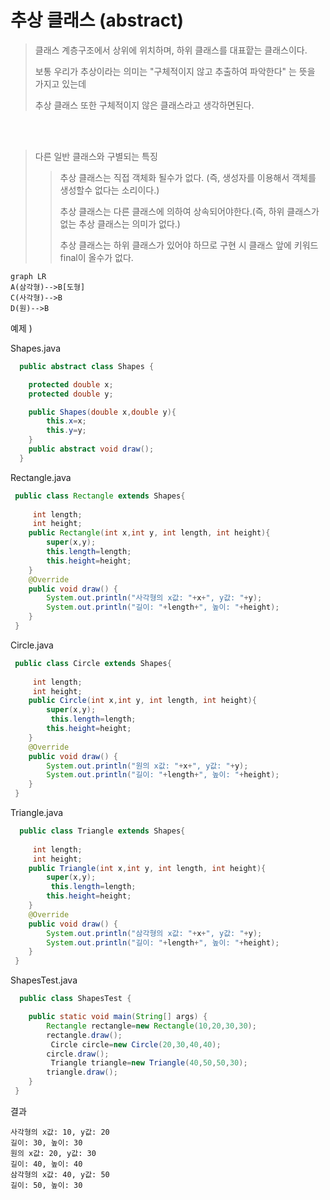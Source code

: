 # 추상 클래스  (abstract)

> 클래스 계층구조에서 상위에 위치하며, 하위 클래스를 대표핱는 클래스이다.
> 
> 보통 우리가 추상이라는 의미는 "구체적이지 않고 추출하여 파악한다" 는 뜻을 가지고 있는데 
> 
> 추상 클래스 또한 구체적이지 않은 클래스라고 생각하면된다. 

<br>
<br>

> 다른 일반 클래스와 구별되는 특징 
> 
> > 추상 클래스는 직접 객체화 될수가 없다. (즉, 생성자를 이용해서 객체를 생성할수 없다는 소리이다.)
> > 
> > 추상 클래스는 다른 클래스에 의하여 상속되어야한다.(즉, 하위 클래스가 없는 추상 클래스는 의미가 없다.)
> > 
> > 추상 클래스는 하위 클래스가 있어야 하므로 구현 시 클래스 앞에 키워드 final이 올수가 없다.


```mermaid
graph LR
A(삼각형)-->B[도형]
C(사각형)-->B
D(원)-->B
```


예제 )

Shapes.java 

```java 
  public abstract class Shapes {

    protected double x;
    protected double y;

    public Shapes(double x,double y){
        this.x=x;
        this.y=y;
    }
    public abstract void draw();
  }
```

Rectangle.java 

```java
 public class Rectangle extends Shapes{
     
     int length;
     int height;
    public Rectangle(int x,int y, int length, int height){
        super(x,y);
        this.length=length;
        this.height=height;
    }
    @Override
    public void draw() {
        System.out.println("사각형의 x값: "+x+", y값: "+y);
        System.out.println("길이: "+length+", 높이: "+height);
    }
 }
```

Circle.java

```java
 public class Circle extends Shapes{
  
     int length;
     int height;
    public Circle(int x,int y, int length, int height){
        super(x,y);
         this.length=length;
        this.height=height;
    }
    @Override
    public void draw() {
        System.out.println("원의 x값: "+x+", y값: "+y);
        System.out.println("길이: "+length+", 높이: "+height);
    }
 }
```

Triangle.java

```java 
  public class Triangle extends Shapes{
    
     int length;
     int height;
    public Triangle(int x,int y, int length, int height){
        super(x,y);
         this.length=length;
        this.height=height;
    }
    @Override
    public void draw() {
        System.out.println("삼각형의 x값: "+x+", y값: "+y);
        System.out.println("길이: "+length+", 높이: "+height);
    }
 }
```

ShapesTest.java  

```java 
  public class ShapesTest {

    public static void main(String[] args) {
        Rectangle rectangle=new Rectangle(10,20,30,30);
        rectangle.draw();
         Circle circle=new Circle(20,30,40,40);
        circle.draw();
         Triangle triangle=new Triangle(40,50,50,30);
        triangle.draw();
    }
 }
```

결과 
```
사각형의 x값: 10, y값: 20
길이: 30, 높이: 30
원의 x값: 20, y값: 30
길이: 40, 높이: 40
삼각형의 x값: 40, y값: 50
길이: 50, 높이: 30
```



